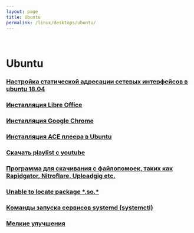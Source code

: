 ```yaml
---
layout: page
title: Ubuntu
permalink: /linux/desktops/ubuntu/
---
```


<br/>

# Ubuntu

### [Настройка статической адресации сетевых интерфейсов в ubuntu 18.04](/linux/desktops/ubuntu/network/)

### [Инсталляция Libre Office](/linux/desktops/ubuntu/libreoffice/)

### [Инсталляция Google Chrome](/linux/desktops/ubuntu/chrome/)

### [Инсталляция ACE плеера в Ubuntu](/linux/desktops/ubuntu/ace-player-installation/)

### [Скачать playlist с youtube](/linux/desktops/ubuntu/download-youtube-playlist/)

### [Программа для скачивания с файлопомоек, таких как Rapidgator, Nitroflare, Uploadgig etc.](/linux/desktops/ubuntu/download-from-file-hostings/)

### [Unable to locate package **\***.so.\*](/linux/desktops/ubuntu/install-package-for-missing-libraries/)

### [Команды запуска сервисов systemd (systemctl)](/linux/desktops/systemctl/)

### [Мелкие улучшения](/linux/desktops/ubuntu/small-improvements/)
